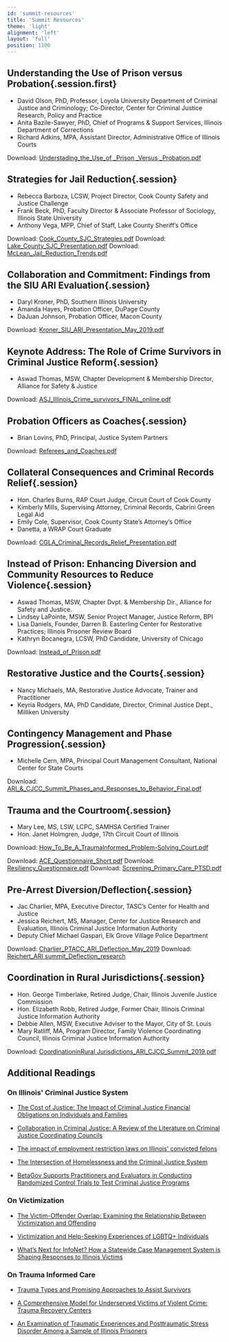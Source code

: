 ```yaml
---
id: 'summit-resources'
title: 'Summit Resources'
theme: 'light'
alignment: 'left'
layout: 'full'
position: 1100
---
```

## Understanding the Use of Prison versus Probation{.session.first}

- David Olson, PhD, Professor, Loyola University Department of Criminal Justice and Criminology; Co-Director, Center for Criminal Justice Research, Policy and Practice
- Anita Bazile-Sawyer, PhD, Chief of Programs & Support Services, Illinois Department of Corrections
- Richard Adkins, MPA, Assistant Director, Administrative Office of Illinois Courts

Download: [Understading_the_Use_of _Prison _Versus _Probation.pdf](/Understading_the_Use_of_Prison_Versus_Probation.pdf)

## Strategies for Jail Reduction{.session}
- Rebecca Barboza, LCSW, Project Director, Cook County Safety and Justice Challenge
- Frank Beck, PhD, Faculty Director & Associate Professor of Sociology, Illinois State University
- Anthony Vega, MPP, Chief of Staff, Lake County Sheriff’s Office

Download: [Cook_County_SJC_Strategies.pdf](/Cook_County_SJC_Strategies.pdf)
Download: [Lake_County_SJC_Presentation.pdf](/Lake_County_SJC_Presentation.pdf)
Download: [McLean_Jail_Reduction_Trends.pdf](/Lake_County_SJC_Presentation.pdf)

## Collaboration and Commitment: Findings from the SIU ARI Evaluation{.session}

- Daryl Kroner, PhD, Southern Illinois University
- Amanda Hayes, Probation Officer, DuPage County
- DaJuan Johnson, Probation Officer, Macon County

Download: [Kroner_SIU_ARI_Presentation_May_2019.pdf](/Kroner_SIU_ARI_Presentation_May_2019.pdf)

## Keynote Address: The Role of Crime Survivors in Criminal Justice Reform{.session}

- Aswad Thomas, MSW, Chapter Development & Membership Director, Alliance for Safety & Justice

Download: [ASJ_Illinois_Crime_survivors_FINAL_online.pdf](/ASJ_Illinois_Crime_survivors_FINAL_online.pdf)

## Probation Officers as Coaches{.session}

- Brian Lovins, PhD, Principal, Justice System Partners

Download: [Referees_and_Coaches.pdf](/Referees_and_Coaches.pdf)

## Collateral Consequences and Criminal Records Relief{.session}

- Hon. Charles Burns, RAP Court Judge, Circuit Court of Cook County
- Kimberly Mills, Supervising Attorney, Criminal Records, Cabrini Green Legal Aid
- Emily Cole, Supervisor, Cook County State’s Attorney’s Office
- Danetta, a WRAP Court Graduate

Download: [CGLA_Criminal_Records_Relief_Presentation.pdf](/CGLA_Criminal_Records_Relief_Presentation.pdf)

## Instead of Prison: Enhancing Diversion and Community Resources to Reduce Violence{.session}

- Aswad Thomas, MSW, Chapter Dvpt. & Membership Dir., Alliance for Safety and Justice.
- Lindsey LaPointe, MSW, Senior Project Manager, Justice Reform, BPI
- Lisa Daniels, Founder, Darren B. Easterling Center for Restorative Practices; Illinois Prisoner Review Board
- Kathryn Bocanegra, LCSW, PhD Candidate, University of Chicago

Download: [Instead_of_Prison.pdf](/Instead_of_Prison.pdf)

## Restorative Justice and the Courts{.session}
- Nancy Michaels, MA, Restorative Justice Advocate, Trainer and Practitioner
- Keyria Rodgers, MA, PhD Candidate, Director, Criminal Justice Dept., Milliken University

## Contingency Management and Phase Progression{.session}
- Michelle Cern, MPA, Principal Court Management Consultant, National Center for State Courts

Download: [ARI_&_CJCC_Summit_Phases_and_Responses_to_Behavior_Final.pdf](/ARI_&_CJCC_Summit_Phases_and_Responses_to_Behavior_Final.pdf)

## Trauma and the Courtroom{.session}
- Mary Lee, MS, LSW, LCPC, SAMHSA Certified Trainer
- Hon. Janet Holmgren, Judge, 17th Circuit Court of Illinois

Download: [How_To_Be_A_TraumaInformed_Problem-Solving_Court.pdf](/How_To_Be_A_TraumaInformed_Problem-Solving_Court.pdf)

Download: [ACE_Questionnaire_Short.pdf](/ACE_Questionnaire_Short.pdf)
Download: [Resiliency_Questionnaire.pdf](/Resiliency_Questionnaire.pdf)
Download: [Screening_Primary_Care_PTSD.pdf](/Screening_Primary_Care_PTSD.pdf)


## Pre-Arrest Diversion/Deflection{.session}
- Jac Charlier, MPA, Executive Director, TASC’s Center for Health and Justice
- Jessica Reichert, MS, Manager, Center for Justice Research and Evaluation, Illinois Criminal Justice Information Authority
- Deputy Chief Michael Gaspari, Elk Grove Village Police Department

Download: [Charlier_PTACC_ARI_Deflection_May_2019](/Charlier_PTACC_ARI_Deflection_May_2019.pdf)
Download: [Reichert_ARI summit_Deflection_research](/Reichert_ARIsummit_Deflection_research.pdf)

## Coordination in Rural Jurisdictions{.session}
- Hon. George Timberlake, Retired Judge, Chair, Illinois Juvenile Justice Commission
- Hon. Elizabeth Robb, Retired Judge, Former Chair, Illinois Criminal Justice Information Authority
- Debbie Allen, MSW, Executive Adviser to the Mayor, City of St. Louis
- Mary Ratliff, MA, Program Director, Family Violence Coordinating Council, Illinois Criminal Justice Information Authority

Download: [CoordinationinRural Jurisdictions_ARI_CJCC_Summit_2019.pdf](/CoordinationinRuralJurisdictions_ARI_CJCC_Summit_2019.pdf)

## Additional Readings

### On Illinois' Criminal Justice System

- [The Cost of Justice: The Impact of Criminal Justice Financial Obligations on Individuals and Families](http://www.icjia.state.il.us/articles/the-cost-of-justice-the-impact-of-criminal-justice-financial-obligations-on-individuals-and-families)

- [Collaboration in Criminal Justice: A Review of the Literature on Criminal Justice Coordinating Councils](http://www.icjia.state.il.us/articles/collaboration-in-criminal-justice-a-review-of-the-literature-on-criminal-justice-coordinating-councils)

- [The impact of employment restriction laws on Illinois’ convicted felons](http://www.icjia.state.il.us/articles/the-impact-of-employment-restriction-laws-on-illinois-convicted-felons)

- [The Intersection of Homelessness and the Criminal Justice System](http://www.icjia.state.il.us/articles/the-intersection-of-homelessness-and-the-criminal-justice-system)

- [BetaGov Supports Practitioners and Evaluators in Conducting Randomized Control Trials to Test Criminal Justice Programs](http://www.icjia.state.il.us/articles/betagov-supports-practitioners-and-evaluators-in-conducting-randomized-control-trials-to-test-criminal-justice-programs)


### On Victimization

- [The Victim-Offender Overlap: Examining the Relationship Between Victimization and Offending](http://www.icjia.state.il.us/articles/the-victim-offender-overlap-examining-the-relationship-between-victimization-and-offending)

- [Victimization and Help-Seeking Experiences of LGBTQ+ Individuals](http://www.icjia.state.il.us/articles/victimization-and-help-seeking-experiences-of-lgbtq-individuals)

- [What’s Next for InfoNet? How a Statewide Case Management System is Shaping Responses to Illinois Victims](http://www.icjia.state.il.us/articles/what-s-next-for-infonet-how-a-statewide-case-management-system-is-shaping-responses-to-illinois-victims)


### On Trauma Informed Care

- [Trauma Types and Promising Approaches to Assist Survivors](http://www.icjia.state.il.us/articles/trauma-types-and-promising-approaches-to-assist-survivors)

- [A Comprehensive Model for Underserved Victims of Violent Crime: Trauma Recovery Centers](http://www.icjia.state.il.us/articles/a-comprehensive-model-for-underserved-victims-of-violent-crime-trauma-recovery-centers)

- [An Examination of Traumatic Experiences and Posttraumatic Stress Disorder Among a Sample of Illinois Prisoners](http://www.icjia.state.il.us/articles/an-examination-of-traumatic-experiences-and-posttraumatic-stress-disorder-among-a-sample-of-illinois-prisoners)



